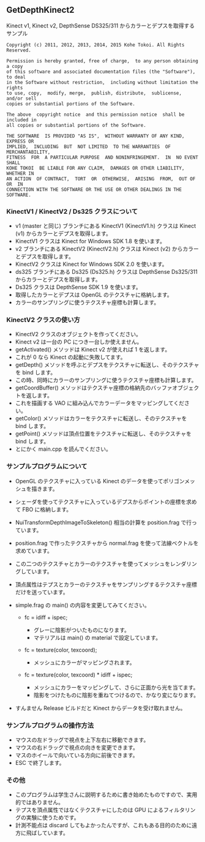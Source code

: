 GetDepthKinect2
---------------

Kinect v1, Kinect v2, DepthSense DS325/311 からカラーとデプスを取得するサンプル

    Copyright (c) 2011, 2012, 2013, 2014, 2015 Kohe Tokoi. All Rights Reserved.
    
    Permission is hereby granted, free of charge,  to any person obtaining a copy
    of this software and associated documentation files (the "Software"), to deal
    in the Software without restriction,  including without limitation the rights
    to use, copy,  modify, merge,  publish, distribute,  sublicense,  and/or sell
    copies or substantial portions of the Software.
    
    The above  copyright notice  and this permission notice  shall be included in
    all copies or substantial portions of the Software.
    
    THE SOFTWARE  IS PROVIDED "AS IS",  WITHOUT WARRANTY OF ANY KIND,  EXPRESS OR
    IMPLIED,  INCLUDING  BUT  NOT LIMITED  TO THE WARRANTIES  OF MERCHANTABILITY,
    FITNESS  FOR  A PARTICULAR PURPOSE  AND NONINFRINGEMENT.  IN  NO EVENT  SHALL
    KOHE TOKOI  BE LIABLE FOR ANY CLAIM,  DAMAGES OR OTHER LIABILITY,  WHETHER IN
    AN ACTION  OF CONTRACT,  TORT  OR  OTHERWISE,  ARISING  FROM,  OUT OF  OR  IN
    CONNECTION WITH THE SOFTWARE OR THE USE OR OTHER DEALINGS IN THE SOFTWARE.

### KinectV1 / KinectV2 / Ds325 クラスについて

* v1 (master と同じ) ブランチにある KinectV1 (KinectV1.h) クラスは Kinect (v1) からカラーとデプスを取得します。
* KinectV1 クラスは Kinect for Windows SDK 1.8 を使います。
* v2 ブランチにある KinectV2 (KinectV2.h) クラスは Kinect (v2) からカラーとデプスを取得します。
* KinectV2 クラスは Kinect for Windows SDK 2.0 を使います。
* ds325 ブランチにある Ds325 (Ds325.h) クラスは DepthSense Ds325/311 からカラーとデプスを取得します。
* Ds325 クラスは DepthSense SDK 1.9 を使います。
* 取得したカラーとデプスは OpenGL のテクスチャに格納します。
* カラーのサンプリングに使うテクスチャ座標も計算します。

### KinectV2 クラスの使い方

* KinectV2 クラスのオブジェクトを作ってください。
* Kinect v2 は一台の PC につき一台しか使えません。
* getActivated() メソッドは Kinect v2 が使えれば 1 を返します。
* これが 0 なら Kinect の起動に失敗してます。
* getDepth() メソッドを呼ぶとデプスをテクスチャに転送し、そのテクスチャを bind します。
* この時、同時にカラーのサンプリングに使うテクスチャ座標も計算します。
* getCoordBuffer() メソッドはテクスチャ座標の格納先のバッファオブジェクトを返します。
* これを描画する VAO に組み込んでカラーデータをマッピングしてください。
* getColor() メソッドはカラーをテクスチャに転送し、そのテクスチャを bind します。
* getPoint() メソッドは頂点位置をテクスチャに転送し、そのテクスチャを bind します。
* とにかく main.cpp を読んでください。

### サンプルプログラムについて

* OpenGL のテクスチャに入っている Kinect のデータを使ってポリゴンメッシュを描きます。
* シェーダを使ってテクスチャに入っているデプスからポイントの座標を求めて FBO に格納します。 
* NuiTransformDepthImageToSkeleton() 相当の計算を position.frag で行っています。
* position.frag で作ったテクスチャから normal.frag を使って法線ベクトルを求めています。
* この二つのテクスチャとカラーのテクスチャを使ってメッシュをレンダリングしています。
* 頂点属性はテプスとカラーのテクスチャをサンプリングするテクスチャ座標だけを送っています。
* simple.frag の main() の内容を変更してみてください。

    + fc = idiff + ispec;

        - グレーに陰影がついたものになります。
        - マテリアルは main() の material で設定しています。

    + fc = texture(color, texcoord);

        - メッシュにカラーがマッピングされます。

    + fc = texture(color, texcoord) * idiff + ispec;

        - メッシュにカラーをマッピングして、さらに正面から光を当てます。
        - 陰影をつけたものに陰影を重ねてつけるので、かなり変になります。

* すんません Release ビルドだと Kinect からデータを受け取れません。

### サンプルプログラムの操作方法

* マウスの左ドラッグで視点を上下左右に移動できます。
* マウスの右ドラッグで視点の向きを変更できます。
* マスのホイールで向いている方向に前後できます。
* ESC で終了します。

### その他

* このプログラムは学生さんに説明するために書き始めたものですので、実用的ではありません。
* テプスを頂点属性ではなくテクスチャにしたのは GPU によるフィルタリングの実験に使うためです。
* 計測不能点は discard してもよかったんですが、これもある目的のために遠方に飛ばしています。
